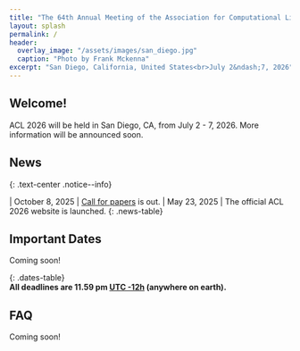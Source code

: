 ```yaml
---
title: "The 64th Annual Meeting of the Association for Computational Linguistics"
layout: splash
permalink: /
header:
  overlay_image: "/assets/images/san_diego.jpg"
  caption: "Photo by Frank Mckenna"
excerpt: "San Diego, California, United States<br>July 2&ndash;7, 2026"
---
```


## Welcome!

ACL 2026 will be held in San Diego, CA, from July 2 - 7, 2026. More information will be announced soon.

## News

<!--**The official ACL 2026 website is launched.** -->
{: .text-center .notice--info}
<style>
.news-table { font-size: .9em; table-layout: fixed; }
.news-table tr td:nth-child(1) { font-weight: bold; width: 10em; }
</style>
| October 8, 2025 | [Call for papers](/calls/main_conference_papers/) is out.
| May 23, 2025 | The official ACL 2026 website is launched.
{: .news-table}

<style>
.news-table { font-size: .9em; table-layout: fixed; }
.news-table tr td:nth-child(1) { font-weight: bold; width: 10em; }
</style>

## Important Dates

Coming soon!

<!-- Submission deadline (all papers are submitted to ARR) | February 15, 2025 |
Author response period | March 27 to April 3, 2025 |
ARR reviews & meta-reviews available to authors of the February cycle | April 15, 2025 |
Commitment deadline for ACL 2025 | April 20, 2025 |
Notification of acceptance | May 15, 2025 |
Withdrawal deadline | May 30, 2025 |
Camera-ready papers due | May 30, 2025 |
Overall Conference | July 27 to August 1st, 2025 |
Tutorials & Welcome Reception | July 27, 2025 |
Main Conference Dates | July 28 - 30, 2025 |
Workshops | July 31 - August 1, 2025 | -->

<style>
.dates-table { font-size: .9em; }
.dates-table tr td:nth-child(1) { width: 55%; }
.dates-table tr td:nth-child(2) { width: 25%; }
.dates-table del { color: #888; }
</style>

{: .dates-table}
<br>
<b>All deadlines are 11.59 pm <a target="_blank" href="https://www.timeanddate.com/time/zone/timezone/utc-12">UTC -12h</a> (anywhere on earth).</b>

## FAQ

Coming soon!
